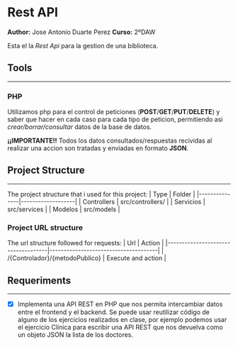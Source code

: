 # Rest API
**Author:** Jose Antonio Duarte Perez
**Curso:** 2ºDAW

Esta el la *Rest Api* para la gestion de una biblioteca.

## Tools
<hr/>

### PHP
Utilizamos php para el control de peticiones (**POST**/**GET**/**PUT**/**DELETE**) y saber que hacer en cada caso para cada tipo de peticion, permitiendo asi *crear/borrar/consultar* datos de la base de datos.

**¡¡IMPORTANTE!!** Todos los datos consultados/respuestas recividas al realizar una accion son tratadas y enviadas en formato **JSON**.

## Project Structure
<hr/>

The project structure that i used for this project:
| Type          | Folder            |
|---------------|-------------------|
| Controllers   | src/controllers/  |
| Servicios     | src/services      |
| Modelos       | src/models        |

### Project URL structure
The url structure followed for requests:
| Url                                | Action                               |
|------------------------------------|--------------------------------------|
| /{Controlador}/{metodoPublico}     | Execute and action                   |

## Requeriments
<hr/>

- [X] Implementa una API REST en PHP que nos permita intercambiar datos entre el frontend y el backend. Se puede usar reutilizar código de alguno de los ejercicios realizados en clase, por ejemplo podemos usar el  ejercicio Clínica para escribir una API REST que nos devuelva como un objeto JSON la lista de los doctores. 
